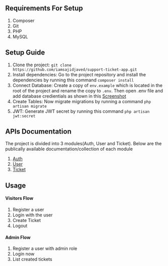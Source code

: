 ## Requirements For Setup

1. Composer
2. Git
3. PHP
4. MySQL

## Setup Guide

1. Clone the project: `git clone https://github.com/iamsajidjaved/support-ticket-app.git`
2. Install dependencies: Go to the project repository and install the dependencies by running this command `composer install`
3. Connect Database: Create a copy of `env.example` which is located in the root of the project and rename the copy to `.env`. Then open .env file and add database credientials as shown in this [Screenshot](https://prnt.sc/11ie92c)
4. Create Tables: Now migrate migrations by running a command `php artisan migrate`
5. JWT: Generate JWT secret by running this command `php artisan jwt:secret`

## APIs Documentation

The project is divided into 3 modules(Auth, User and Ticket). Below are the publically available documentation/collection of each module

1. [Auth](https://documenter.getpostman.com/view/15404697/TzJrCeZU)
2. [User](https://documenter.getpostman.com/view/15404697/TzJrCeZW)
3. [Ticket](https://documenter.getpostman.com/view/15404697/TzJrBe3C)

## Usage

#### Visitors Flow

1. Register a user
2. Login with the user
3. Create Ticket
4. Logout

#### Admin Flow

1. Register a user with admin role
2. Login now
3. List created tickets
